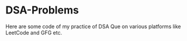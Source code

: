 # DSA-Problems
Here are some code of my practice of DSA Que on various platforms like LeetCode and GFG etc.

